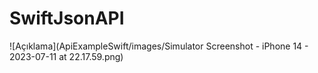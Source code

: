 # SwiftJsonAPI
![Açıklama](ApiExampleSwift/images/Simulator Screenshot - iPhone 14 - 2023-07-11 at 22.17.59.png)
